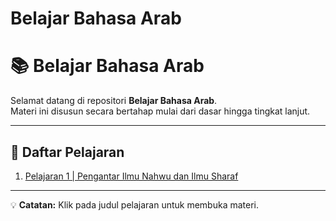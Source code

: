 # Belajar Bahasa Arab
# 📚 Belajar Bahasa Arab

Selamat datang di repositori **Belajar Bahasa Arab**.  
Materi ini disusun secara bertahap mulai dari dasar hingga tingkat lanjut.

---

## 📖 Daftar Pelajaran

1. [Pelajaran 1 | Pengantar Ilmu Nahwu dan Ilmu Sharaf](Pelajaran01.md)

---

💡 **Catatan:** Klik pada judul pelajaran untuk membuka materi.
